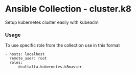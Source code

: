 # Ansible Collection - cluster.k8

Setup kubernetes cluster easily with kubeadm 

### Usage

To use specific role from the collection use in this format

```
- hosts: localhost
  remote_user: root
  roles:
	- dealtalfa.kubernetes.k8master
```